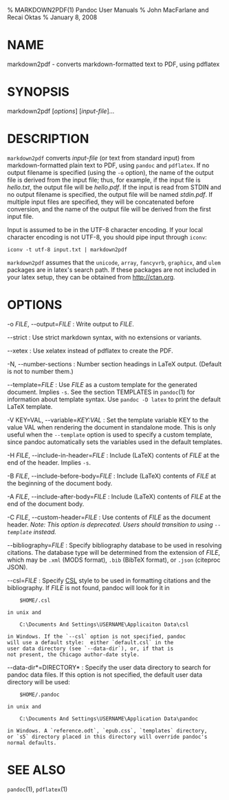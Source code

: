 % MARKDOWN2PDF(1) Pandoc User Manuals
% John MacFarlane and Recai Oktas
% January 8, 2008

# NAME

markdown2pdf - converts markdown-formatted text to PDF, using pdflatex 

# SYNOPSIS

markdown2pdf [*options*] [*input-file*]...

# DESCRIPTION

`markdown2pdf` converts *input-file* (or text from standard 
input) from markdown-formatted plain text to PDF, using `pandoc`
and `pdflatex`. If no output filename is specified (using the `-o`
option), the name of the output file is derived from the input file;
thus, for example, if the input file is *hello.txt*, the output file
will be *hello.pdf*. If the input is read from STDIN and no output
filename is specified, the output file will be named *stdin.pdf*. If
multiple input files are specified, they will be concatenated before
conversion, and the name of the output file will be derived from the
first input file.

Input is assumed to be in the UTF-8 character encoding.  If your
local character encoding is not UTF-8, you should pipe input
through `iconv`:

    iconv -t utf-8 input.txt | markdown2pdf

`markdown2pdf` assumes that the `unicode`, `array`, `fancyvrb`,
`graphicx`, and `ulem` packages are in latex's search path. If these
packages are not included in your latex setup, they can be obtained from
<http://ctan.org>.

# OPTIONS

-o *FILE*, \--output=*FILE*
:   Write output to *FILE*.

\--strict
:   Use strict markdown syntax, with no extensions or variants.

\--xetex
:   Use xelatex instead of pdflatex to create the PDF.

-N, \--number-sections
:   Number section headings in LaTeX output.  (Default is not to number them.)

\--template=*FILE*
:   Use *FILE* as a custom template for the generated document. Implies
    `-s`. See the section TEMPLATES in `pandoc`(1) for information about
    template syntax.  Use `pandoc -D latex` to print the default LaTeX
    template.

-V KEY=VAL, \--variable=*KEY:VAL*
:   Set the template variable KEY to the value VAL when rendering the
    document in standalone mode. This is only useful when the
    `--template` option is used to specify a custom template, since
    pandoc automatically sets the variables used in the default
    templates.

-H *FILE*, \--include-in-header=*FILE*
:   Include (LaTeX) contents of *FILE* at the end of the header.  Implies
    `-s`.

-B *FILE*, \--include-before-body=*FILE*
:   Include (LaTeX) contents of *FILE* at the beginning of the document body.

-A *FILE*, \--include-after-body=*FILE*
:   Include (LaTeX) contents of *FILE* at the end of the document body.

-C *FILE*, \--custom-header=*FILE*
:   Use contents of *FILE* as the document header. *Note: This option is
    deprecated. Users should transition to using `--template` instead.*

\--bibliography=*FILE*
:   Specify bibliography database to be used in resolving
    citations. The database type will be determined from the
    extension of *FILE*, which may be `.xml` (MODS format),
    `.bib` (BibTeX format), or `.json` (citeproc JSON).

\--csl=*FILE*
:   Specify [CSL] style to be used in formatting citations and
    the bibliography. If *FILE* is not found, pandoc will look
    for it in

        $HOME/.csl

    in unix and

        C:\Documents And Settings\USERNAME\Applicaiton Data\csl

    in Windows. If the `--csl` option is not specified, pandoc
    will use a default style:  either `default.csl` in the
    user data directory (see `--data-dir`), or, if that is
    not present, the Chicago author-date style.

\--data-dir*=DIRECTORY*
:   Specify the user data directory to search for pandoc data files.
    If this option is not specified, the default user data directory
    will be used:

        $HOME/.pandoc

    in unix and

        C:\Documents And Settings\USERNAME\Application Data\pandoc

    in Windows. A `reference.odt`, `epub.css`, `templates` directory,
    or `s5` directory placed in this directory will override pandoc's
    normal defaults.

# SEE ALSO

`pandoc`(1), `pdflatex`(1)

[CSL]: CitationStyles.org

